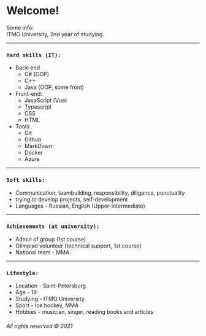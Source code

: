 # Welcome!
Some info:<br/>
ITMO University, 2nd year of studying.
- - -
### `Hard skills (IT):`
- Back-end 
  - C# (OOP) 
  - C++
  - Java (OOP, some front)
- Front-end:
  - JavaScript (Vue)
  - Typescript
  - CSS 
  - HTML
- Tools:
  - Git 
  - Github 
  - MarkDown
  - Docker 
  - Azure
- - -
### `Soft skills:`
- Communication, teambuilding, responsibility, diligence, punctuality
- trying to develop projects, self-development
- Languages - Russian, English (Upper-intermediate)
- - -
### `Achievements (at university):`
- Admin of group (1st course)
- Olimpiad volunteer (technical support, 1st course)
- National team - MMA
- - -
### `Lifestyle:`
- Location - Saint-Petersburg
- Age - 19
- Studying - ITMO University
- Sport - Ice hockey, MMA
- Hobbies - musician, singer, reading books and articles
<!--
**AndromedaSmart/AndromedaSmart** is a ✨ _special_ ✨ repository because its `README.md` (this file) appears on your GitHub profile.

Here are some ideas to get you started:

- 🔭 I’m currently working on ...
- 🌱 I’m currently learning ...
- 👯 I’m looking to collaborate on ...
- 🤔 I’m looking for help with ...
- 💬 Ask me about ...
- 📫 How to reach me: ...
- 😄 Pronouns: ...
- ⚡ Fun fact: ...
-->
###### _All rights reserved © 2021_
